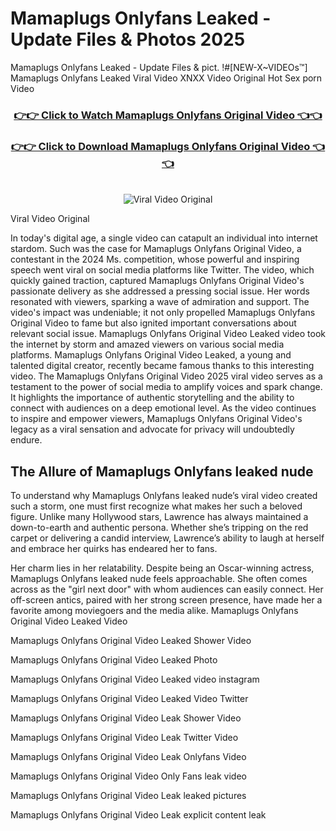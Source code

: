# Mamaplugs Onlyfans Leaked - Update Files & Photos 2025

Mamaplugs Onlyfans Leaked - Update Files & pict. !#[NEW-X~VIDEOs™] Mamaplugs Onlyfans Leaked Viral Video XNXX Video Original Hot Sex porn Video
<br>
<div align="center">
<h3><a href="https://links2leaks.com?utm_source=mamaplugs&utm_medium=gitlong" rel="nofollow">👉👉 Click to Watch Mamaplugs Onlyfans Original Video 👈👈</a></h3>
<h3><a href="https://links2leaks.com?utm_source=mamaplugs&utm_medium=gitlong" rel="nofollow">👉👉 Click to Download Mamaplugs Onlyfans Original Video 👈👈</a></h3>
<br>
<a href="https://links2leaks.com?utm_source=mamaplugs&utm_medium=gitlong" rel="nofollow"><img src="https://i.ibb.co/Gkj2r4b/banner.png" alt="Viral Video Original" style="max-width: 100%; display: inline-block;" data-target="animated-image.originalImage"></a>
</div>

Viral Video Original

In today's digital age, a single video can catapult an individual into internet stardom. Such was the case for Mamaplugs Onlyfans Original Video, a contestant in the 2024 Ms. competition, whose powerful and inspiring speech went viral on social media platforms like Twitter.
The video, which quickly gained traction, captured Mamaplugs Onlyfans Original Video's passionate delivery as she addressed a pressing social issue. Her words resonated with viewers, sparking a wave of admiration and support. The video's impact was undeniable; it not only propelled Mamaplugs Onlyfans Original Video to fame but also ignited important conversations about relevant social issue.
Mamaplugs Onlyfans Original Video Leaked video took the internet by storm and amazed viewers on various social media platforms. Mamaplugs Onlyfans Original Video Leaked, a young and talented digital creator, recently became famous thanks to this interesting video.
The Mamaplugs Onlyfans Original Video 2025 viral video serves as a testament to the power of social media to amplify voices and spark change. It highlights the importance of authentic storytelling and the ability to connect with audiences on a deep emotional level. As the video continues to inspire and empower viewers, Mamaplugs Onlyfans Original Video's legacy as a viral sensation and advocate for privacy will undoubtedly endure.

<h2>The Allure of Mamaplugs Onlyfans leaked nude</h2>


To understand why Mamaplugs Onlyfans leaked nude’s viral video created such a storm, one must first recognize what makes her such a beloved figure. Unlike many Hollywood stars, Lawrence has always maintained a down-to-earth and authentic persona. Whether she’s tripping on the red carpet or delivering a candid interview, Lawrence’s ability to laugh at herself and embrace her quirks has endeared her to fans.

Her charm lies in her relatability. Despite being an Oscar-winning actress, Mamaplugs Onlyfans leaked nude feels approachable. She often comes across as the "girl next door" with whom audiences can easily connect. Her off-screen antics, paired with her strong screen presence, have made her a favorite among moviegoers and the media alike.
Mamaplugs Onlyfans Original Video Leaked Video

Mamaplugs Onlyfans Original Video Leaked Shower Video

Mamaplugs Onlyfans Original Video Leaked Photo

Mamaplugs Onlyfans Original Video Leaked video instagram

Mamaplugs Onlyfans Original Video Leaked Video Twitter

Mamaplugs Onlyfans Original Video Leak Shower Video

Mamaplugs Onlyfans Original Video Leak Twitter Video

Mamaplugs Onlyfans Original Video Leak Onlyfans Video

Mamaplugs Onlyfans Original Video Only Fans leak video

Mamaplugs Onlyfans Original Video Leak leaked pictures

Mamaplugs Onlyfans Original Video Leak explicit content leak